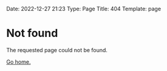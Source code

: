 Date: 2022-12-27 21:23
Type: Page
Title: 404
Template: page


# Not found

The requested page could not be found.

[Go home.](/)